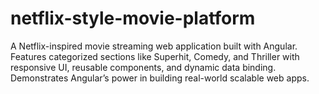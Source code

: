 # netflix-style-movie-platform
A Netflix-inspired movie streaming web application built with Angular. Features categorized sections like Superhit, Comedy, and Thriller with responsive UI, reusable components, and dynamic data binding. Demonstrates Angular’s power in building real-world scalable web apps.
